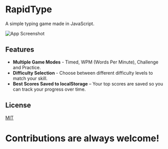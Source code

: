 
# RapidType

A simple typing game made in JavaScript.

![App Screenshot](https://i.ibb.co/yFSBDkr8/Rapid-Type-README.png)


## Features

- **Multiple Game Modes** - Timed, WPM (Words Per Minute), Challenge and Practice.
- **Difficulty Selection** - Choose between different difficulty levels to match your skill.
- **Best Scores Saved to localStorage** – Your top scores are saved so you can track your progress over time.

## License

[MIT](https://github.com/MarcselloDev/RapidType/blob/main/LICENSE)
# Contributions are always welcome!
